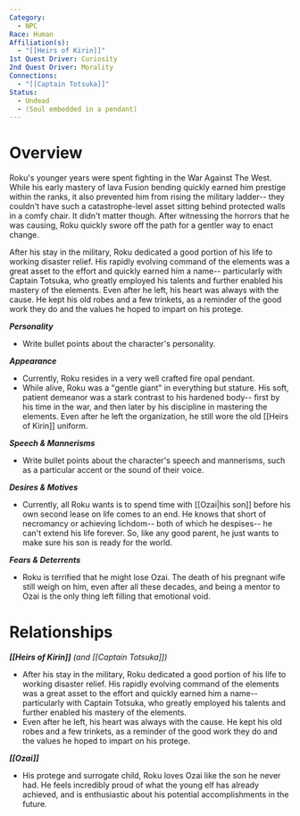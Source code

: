 ```yaml
---
Category:
  - NPC
Race: Human
Affiliation(s):
  - "[[Heirs of Kirin]]"
1st Quest Driver: Curiosity
2nd Quest Driver: Morality
Connections:
  - "[[Captain Totsuka]]"
Status:
  - Undead
  - (Soul embedded in a pendant)
---
```


# Overview
Roku's younger years were spent fighting in the War Against The West. While his early mastery of lava Fusion bending quickly earned him prestige within the ranks, it also prevented him from rising the military ladder-- they couldn't have such a catastrophe-level asset sitting behind protected walls in a comfy chair. It didn't matter though. After witnessing the horrors that he was causing, Roku quickly swore off the path for a gentler way to enact change.

After his stay in the military, Roku dedicated a good portion of his life to working disaster relief. His rapidly evolving command of the elements was a great asset to the effort and quickly earned him a name-- particularly with Captain Totsuka, who greatly employed his talents and further enabled his mastery of the elements. Even after he left, his heart was always with the cause. He kept his old robes and a few trinkets, as a reminder of the good work they do and the values he hoped to impart on his protege.

***Personality*** 
- Write bullet points about the character's personality.

***Appearance***
- Currently, Roku resides in a very well crafted fire opal pendant.
- While alive, Roku was a "gentle giant" in everything but stature. His soft, patient demeanor was a stark contrast to his hardened body-- first by his time in the war, and then later by his discipline in mastering the elements. Even after he left the organization, he still wore the old [[Heirs of Kirin]] uniform.

***Speech & Mannerisms***
- Write bullet points about the character's speech and mannerisms, such as a particular accent or the sound of their voice.

***Desires & Motives***
- Currently, all Roku wants is to spend time with [[Ozai|his son]] before his own second lease on life comes to an end. He knows that short of necromancy or achieving lichdom-- both of which he despises-- he can't extend his life forever. So, like any good parent, he just wants to make sure his son is ready for the world.

***Fears & Deterrents***
- Roku is terrified that he might lose Ozai. The death of his pregnant wife still weigh on him, even after all these decades, and being a mentor to Ozai is the only thing left filling that emotional void.

# Relationships

***[[Heirs of Kirin]]*** *(and [[Captain Totsuka]])*
- After his stay in the military, Roku dedicated a good portion of his life to working disaster relief. His rapidly evolving command of the elements was a great asset to the effort and quickly earned him a name-- particularly with Captain Totsuka, who greatly employed his talents and further enabled his mastery of the elements.
- Even after he left, his heart was always with the cause. He kept his old robes and a few trinkets, as a reminder of the good work they do and the values he hoped to impart on his protege.

***[[Ozai]]***
- His protege and surrogate child, Roku loves Ozai like the son he never had. He feels incredibly proud of what the young elf has already achieved, and is enthusiastic about his potential accomplishments in the future.
